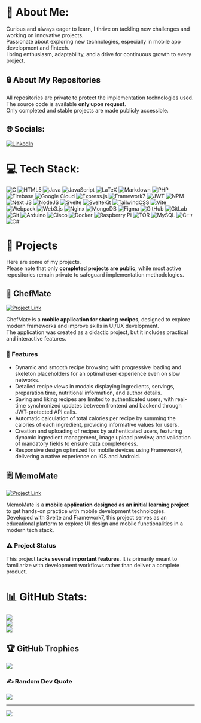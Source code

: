 # 💫 About Me:
Curious and always eager to learn, I thrive on tackling new challenges and working on innovative projects.<br>Passionate about exploring new technologies, especially in mobile app development and fintech.<br>I bring enthusiasm, adaptability, and a drive for continuous growth to every project.

## 🔒 About My Repositories
All repositories are private to protect the implementation technologies used.  
The source code is available **only upon request**.  
Only completed and stable projects are made publicly accessible.

## 🌐 Socials:
[![LinkedIn](https://img.shields.io/badge/LinkedIn-%230077B5.svg?logo=linkedin&logoColor=white)](https://linkedin.com/in/https://www.linkedin.com/in/alexandru-chindris-6a8780213?utm_source=share&utm_campaign=share_via&utm_content=profile&utm_medium=ios_app) 

# 💻 Tech Stack:
![C](https://img.shields.io/badge/c-%2300599C.svg?style=for-the-badge&logo=c&logoColor=white) ![HTML5](https://img.shields.io/badge/html5-%23E34F26.svg?style=for-the-badge&logo=html5&logoColor=white) ![Java](https://img.shields.io/badge/java-%23ED8B00.svg?style=for-the-badge&logo=openjdk&logoColor=white) ![JavaScript](https://img.shields.io/badge/javascript-%23323330.svg?style=for-the-badge&logo=javascript&logoColor=%23F7DF1E) ![LaTeX](https://img.shields.io/badge/latex-%23008080.svg?style=for-the-badge&logo=latex&logoColor=white) ![Markdown](https://img.shields.io/badge/markdown-%23000000.svg?style=for-the-badge&logo=markdown&logoColor=white) ![PHP](https://img.shields.io/badge/php-%23777BB4.svg?style=for-the-badge&logo=php&logoColor=white) ![Firebase](https://img.shields.io/badge/firebase-%23039BE5.svg?style=for-the-badge&logo=firebase) ![Google Cloud](https://img.shields.io/badge/GoogleCloud-%234285F4.svg?style=for-the-badge&logo=google-cloud&logoColor=white) ![Express.js](https://img.shields.io/badge/express.js-%23404d59.svg?style=for-the-badge&logo=express&logoColor=%2361DAFB) ![Framework7](https://img.shields.io/badge/framework7-%23EE350F.svg?style=for-the-badge&logo=framework7&logoColor=white) ![JWT](https://img.shields.io/badge/JWT-black?style=for-the-badge&logo=JSON%20web%20tokens) ![NPM](https://img.shields.io/badge/NPM-%23CB3837.svg?style=for-the-badge&logo=npm&logoColor=white) ![Next JS](https://img.shields.io/badge/Next-black?style=for-the-badge&logo=next.js&logoColor=white) ![NodeJS](https://img.shields.io/badge/node.js-6DA55F?style=for-the-badge&logo=node.js&logoColor=white) ![Svelte](https://img.shields.io/badge/svelte-%23f1413d.svg?style=for-the-badge&logo=svelte&logoColor=white) ![SvelteKit](https://img.shields.io/badge/sveltekit-%23ff3e00.svg?style=for-the-badge&logo=svelte&logoColor=white) ![TailwindCSS](https://img.shields.io/badge/tailwindcss-%2338B2AC.svg?style=for-the-badge&logo=tailwind-css&logoColor=white) ![Vite](https://img.shields.io/badge/vite-%23646CFF.svg?style=for-the-badge&logo=vite&logoColor=white) ![Webpack](https://img.shields.io/badge/webpack-%238DD6F9.svg?style=for-the-badge&logo=webpack&logoColor=black) ![Web3.js](https://img.shields.io/badge/web3.js-F16822?style=for-the-badge&logo=web3.js&logoColor=white) ![Nginx](https://img.shields.io/badge/nginx-%23009639.svg?style=for-the-badge&logo=nginx&logoColor=white) ![MongoDB](https://img.shields.io/badge/MongoDB-%234ea94b.svg?style=for-the-badge&logo=mongodb&logoColor=white) ![Figma](https://img.shields.io/badge/figma-%23F24E1E.svg?style=for-the-badge&logo=figma&logoColor=white) ![GitHub](https://img.shields.io/badge/github-%23121011.svg?style=for-the-badge&logo=github&logoColor=white) ![GitLab](https://img.shields.io/badge/gitlab-%23181717.svg?style=for-the-badge&logo=gitlab&logoColor=white) ![Git](https://img.shields.io/badge/git-%23F05033.svg?style=for-the-badge&logo=git&logoColor=white) ![Arduino](https://img.shields.io/badge/-Arduino-00979D?style=for-the-badge&logo=Arduino&logoColor=white) ![Cisco](https://img.shields.io/badge/cisco-%23049fd9.svg?style=for-the-badge&logo=cisco&logoColor=black) ![Docker](https://img.shields.io/badge/docker-%230db7ed.svg?style=for-the-badge&logo=docker&logoColor=white) ![Raspberry Pi](https://img.shields.io/badge/-Raspberry_Pi-C51A4A?style=for-the-badge&logo=Raspberry-Pi) ![TOR](https://img.shields.io/badge/tor-%237E4798.svg?style=for-the-badge&logo=tor-project&logoColor=white) ![MySQL](https://img.shields.io/badge/mysql-4479A1.svg?style=for-the-badge&logo=mysql&logoColor=white) ![C++](https://img.shields.io/badge/c++-%2300599C.svg?style=for-the-badge&logo=c%2B%2B&logoColor=white) ![C#](https://img.shields.io/badge/c%23-%23239120.svg?style=for-the-badge&logo=csharp&logoColor=white)

# 📂 Projects
Here are some of my projects.  
Please note that only **completed projects are public**, while most active repositories remain private to safeguard implementation methodologies.  

## 🍴 ChefMate
[![Project Link](https://img.shields.io/badge/ChefMate-Visit%20Website-orange)](https://alexandru-chindris.github.io/ChefMate/) 

ChefMate is a **mobile application for sharing recipes**, designed to explore modern frameworks and improve skills in UI/UX development.  
The application was created as a didactic project, but it includes practical and interactive features.

### 🌟 Features
- Dynamic and smooth recipe browsing with progressive loading and skeleton placeholders for an optimal user experience even on slow networks.  
- Detailed recipe views in modals displaying ingredients, servings, preparation time, nutritional information, and author details.  
- Saving and liking recipes are limited to authenticated users, with real-time synchronized updates between frontend and backend through JWT-protected API calls.  
- Automatic calculation of total calories per recipe by summing the calories of each ingredient, providing informative values for users.  
- Creation and uploading of recipes by authenticated users, featuring dynamic ingredient management, image upload preview, and validation of mandatory fields to ensure data completeness.  
- Responsive design optimized for mobile devices using Framework7, delivering a native experience on iOS and Android.  

## 🗒️ MemoMate  
[![Project Link](https://img.shields.io/badge/MemoMate-Visit%20Website-blue)](https://alexandru-chindris.github.io/MemoMate/)

MemoMate is a **mobile application designed as an initial learning project** to get hands-on practice with mobile development technologies.  
Developed with Svelte and Framework7, this project serves as an educational platform to explore UI design and mobile functionalities in a modern tech stack.

### ⚠️ Project Status  
This project **lacks several important features**. It is primarily meant to familiarize with development workflows rather than deliver a complete product.

# 📊 GitHub Stats:
![](https://github-readme-stats.vercel.app/api?username=Alexandru-Chindris&theme=dark&hide_border=false&include_all_commits=false&count_private=true)<br/>
![](https://nirzak-streak-stats.vercel.app/?user=Alexandru-Chindris&theme=dark&hide_border=false)<br/>
![](https://github-readme-stats.vercel.app/api/top-langs/?username=Alexandru-Chindris&theme=dark&hide_border=false&include_all_commits=false&count_private=true&layout=compact)

## 🏆 GitHub Trophies
![](https://github-profile-trophy.vercel.app/?username=Alexandru-Chindris&theme=default&no-frame=false&no-bg=false&margin-w=4)

### ✍️ Random Dev Quote
![](https://quotes-github-readme.vercel.app/api?type=horizontal&theme=radical)

---
[![](https://visitcount.itsvg.in/api?id=Alexandru-Chindris&icon=0&color=1)](https://visitcount.itsvg.in)

